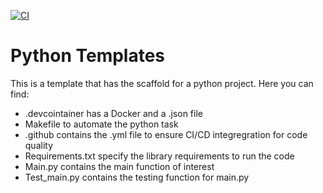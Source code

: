 [![CI](https://github.com/nogibjj/Diego_Rodriguez_Miniproject1/actions/workflows/hello.yml/badge.svg)](https://github.com/nogibjj/Diego_Rodriguez_Miniproject1/actions/workflows/hello.yml)
# Python Templates
This is a template that has the scaffold for a python project. Here you can find:

- .devcointainer has a Docker and a .json file
- Makefile to automate the python task
- .github contains the .yml file to ensure CI/CD integregration for code quality
- Requirements.txt specify the library requirements to run the code
- Main.py contains the main function of interest
- Test_main.py contains the testing function for main.py


